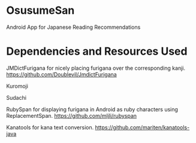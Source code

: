 # OsusumeSan
Android App for Japanese Reading Recommendations

# Dependencies and Resources Used
JMDictFurigana for nicely placing furigana over the corresponding kanji. https://github.com/Doublevil/JmdictFurigana

Kuromoji

Sudachi

RubySpan for displaying furigana in Android as ruby characters using ReplacementSpan. https://github.com/mljli/rubyspan

Kanatools for kana text conversion. https://github.com/mariten/kanatools-java
